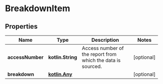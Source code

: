 
# BreakdownItem

## Properties
Name | Type | Description | Notes
------------ | ------------- | ------------- | -------------
**accessNumber** | **kotlin.String** | Access number of the report from which the data is sourced. |  [optional]
**breakdown** | [**kotlin.Any**](.md) |  |  [optional]



